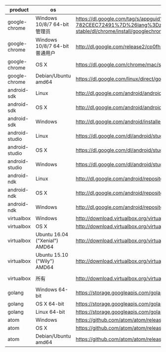 product | os | uri | filename
--------|----|-----|---------
google-chrome | Windows 10/8/7 64-bit管理员 | https://dl.google.com/tag/s/appguid%3D%7B8A69D345-D564-463C-AFF1-A69D9E530F96%7D%26iid%3D%7BBF9FDEDC-1F3F-E462-F6B4-782CEEC72491%7D%26lang%3Dzh-CN%26browser%3D4%26usagestats%3D1%26appname%3DGoogle%2520Chrome%26needsadmin%3Dprefers%26ap%3Dx64-stable/dl/chrome/install/googlechromestandaloneenterprise64.msi | chrome/win/52.0.2743.116_googlechromestandaloneenterprise64.msi
google-chrome | Windows 10/8/7 64-bit普通用户 | http://dl.google.com/release2/cp0fh8asxgmrswtkto89xlrufef48r2wexpispuzh5swfqxjx3zih43j5r8u48mm0sfb5u24t743hxf2wgsnwcyy5wh7c9gydn8/52.0.2743.116_chrome_installer.exe | chrome/win/52.0.2743.116_chrome_installer.exe
google-chrome | OS X | https://dl.google.com/chrome/mac/stable/GGRO/googlechrome.dmg | chrome/mac/52.0.2743.116_googlechrome.dmg
google-chrome | Debian/Ubuntu amd64 | https://dl.google.com/linux/direct/google-chrome-stable_current_amd64.deb | chrome/linux/52.0.2743.116_google-chrome-stable_current_amd64.deb
android-sdk | Linux | http://dl.google.com/android/android-sdk_r24.4.1-linux.tgz |
android-sdk | OS X | http://dl.google.com/android/android-sdk_r24.4.1-macosx.zip |
android-sdk | Windows | http://dl.google.com/android/installer_r24.4.1-windows.exe | /dev/null
android-studio | Linux | https://dl.google.com/dl/android/studio/ide-zips/2.1.1.0/android-studio-ide-143.2915827-linux.zip |
android-studio | OS X | https://dl.google.com/dl/android/studio/install/2.1.1.0/android-studio-ide-143.2915827-mac.dmg |
android-studio | Windows | https://dl.google.com/dl/android/studio/install/2.1.1.0/android-studio-ide-143.2915827-windows.exe | /dev/null
android-ndk | Linux | http://dl.google.com/android/repository/android-mdk-r12b-linux-x86_64.zip |
android-ndk | OS X | http://dl.google.com/android/repository/android-mdk-r12b-darwin-x86_64.zip |
android-ndk | Windows | http://dl.google.com/android/repository/android-mdk-r12b-windows-x86_64.zip |
virtualbox | Windows | http://download.virtualbox.org/virtualbox/5.1.2/VirtualBox-5.1.2-108956-Win.exe | virtualbox/5.1.2/VirtualBox-5.1.2-108956-Win.exe
virtualbox | OS X | http://download.virtualbox.org/virtualbox/5.1.2/VirtualBox-5.1.2-108956-OSX.dmg | virtualbox/5.1.2/VirtualBox-5.1.2-108956-OSX.dmg
virtualbox | Ubuntu 16.04 ("Xenial") AMD64 | http://download.virtualbox.org/virtualbox/5.1.2/virtualbox-5.1_5.1.2-108956~Ubuntu~xenial_amd64.deb | virtualbox/5.1.2/virtualbox-5.1_5.1.2-108956-Ubuntu-xenial_amd64.deb
virtualbox | Ubuntu 15.10 ("Wily") AMD64 | http://download.virtualbox.org/virtualbox/5.1.2/virtualbox-5.1_5.1.2-108956~Ubuntu~wily_amd64.deb | virtualbox/5.1.2/virtualbox-5.1_5.1.2-108956-Ubuntu-wily_amd64.deb
virtualbox | 所有 | http://download.virtualbox.org/virtualbox/5.1.2/Oracle_VM_VirtualBox_Extension_Pack-5.1.2-108956.vbox-extpack | virtualbox/5.1.2/Oracle_VM_VirtualBox_Extension_Pack-5.1.2-108956.vbox-extpack
golang | Windows 64-bit | https://storage.googleapis.com/golang/go1.6.3.windows-amd64.msi |
golang | OS X 64-bit | https://storage.googleapis.com/golang/go1.6.3.darwin-amd64.pkg |
golang | Linux 64-bit | https://storage.googleapis.com/golang/go1.6.3.linux-amd64.tar.gz |
atom | Windows | https://github.com/atom/atom/releases/download/v1.10.0/AtomSetup.exe | atom/atom-windows-1.10.0.exe
atom | OS X | https://github.com/atom/atom/releases/download/v1.10.0/atom-mac.zip | atom/atom-mac-1.10.0.zip
atom | Debian/Ubuntu amd64 | https://github.com/atom/atom/releases/download/v1.10.0/atom-amd64.deb | atom/atom-amd64-1.10.0.deb

